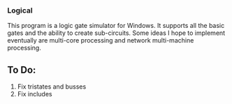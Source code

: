 ### Logical

This program is a logic gate simulator for Windows. It supports all the basic gates and the ability to create sub-circuits. Some ideas I hope to implement eventually are multi-core processing and network multi-machine processing.

## To Do:
1. Fix tristates and busses
2. Fix includes